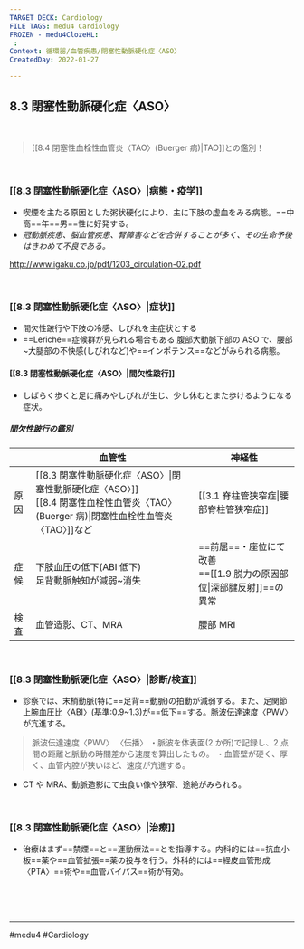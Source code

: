 ```yaml
---
TARGET DECK: Cardiology
FILE TAGS: medu4 Cardiology
FROZEN - medu4ClozeHL:
 : 
Context: 循環器/血管疾患/閉塞性動脈硬化症〈ASO〉
CreatedDay: 2022-01-27

---
```


## 8.3 閉塞性動脈硬化症〈ASO〉

<br>

>[[8.4 閉塞性血栓性血管炎〈TAO〉(Buerger 病)|TAO]]との鑑別！

<br>

### [[8.3 閉塞性動脈硬化症〈ASO〉|病態・疫学]]
* 喫煙を主たる原因とした粥状硬化により、主に下肢の虚血をみる病態。==中高==年==男==性に好発する。
* *冠動脈疾患、脳血管疾患、腎障害などを合併することが多く、その生命予後はきわめて不良である。*
<!--ID: 1643709296211-->

http://www.igaku.co.jp/pdf/1203_circulation-02.pdf


<br>

### [[8.3 閉塞性動脈硬化症〈ASO〉|症状]]
* 間欠性跛行や下肢の冷感、しびれを主症状とする
* ==Leriche==症候群が見られる場合もある
腹部大動脈下部の ASO で、腰部~大腿部の不快感(しびれなど)や==インポテンス==などがみられる病態。
<!--ID: 1643709296218-->



#### [[8.3 閉塞性動脈硬化症〈ASO〉|間欠性跛行]]
* しばらく歩くと足に痛みやしびれが生じ、少し休むとまた歩けるようになる症状。
##### 間欠性跛行の鑑別
| |血管性|神経性|
|---|---|---|
|原因|[[8.3 閉塞性動脈硬化症〈ASO〉\|閉塞性動脈硬化症〈ASO〉]]<br>[[8.4 閉塞性血栓性血管炎〈TAO〉(Buerger 病)\|閉塞性血栓性血管炎〈TAO〉]]など|[[3.1 脊柱管狭窄症\|腰部脊柱管狭窄症]]|
|症候|下肢血圧の低下(ABI 低下)<br>足背動脈触知が減弱~消失|==前屈==・座位にて改善<br>==[[1.9 脱力の原因部位\|深部腱反射]]==の異常|
|検査|血管造影、CT、MRA|腰部 MRI|
<!--ID: 1643709296224-->



<br>

### [[8.3 閉塞性動脈硬化症〈ASO〉|診断/検査]]
* 診察では、末梢動脈(特に==足背==動脈)の拍動が減弱する。また、足関節上腕血圧比〈ABI〉(基準:0.9~1.3)が==低下==する。脈波伝達速度〈PWV〉が亢進する。
>脈波伝達速度〈PWV〉 〈伝播〉
・脈波を体表面(2 か所)で記録し、2 点間の距離と脈動の時間差から速度を算出したもの。 
・血管壁が硬く、厚く、血管内腔が狭いほど、速度が亢進する。
* CT や MRA、動脈造影にて虫食い像や狭窄、途絶がみられる。
<!--ID: 1643709296231-->


<br>

### [[8.3 閉塞性動脈硬化症〈ASO〉|治療]]
* 治療はまず==禁煙==と==運動療法==とを指導する。内科的には==抗血小板==薬や==血管拡張==薬の投与を行う。外科的には==経皮血管形成〈PTA〉==術や==血管バイパス==術が有効。
<!--ID: 1643709296238-->


<br><br><br>

---
#medu4 #Cardiology